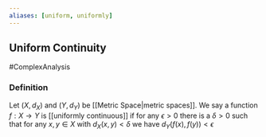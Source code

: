 ```yaml
---
aliases: [uniform, uniformly]
---
```

## Uniform Continuity
#ComplexAnalysis 

### Definition
Let $\left(X, d_{X}\right)$ and $\left(Y, d_{Y}\right)$ be [[Metric Space|metric spaces]]. We say a function $f: X \rightarrow Y$ is [[uniformly continuous]] if for any $\epsilon>0$ there is a $\delta>0$ such that for any $x, y \in X$ with $d_{X}(x, y)<\delta$ we have $d_{Y}(f(x), f(y))<\epsilon$